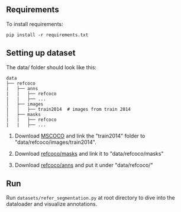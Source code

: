 ## Requirements

To install requirements:

```setup
pip install -r requirements.txt
```

## Setting up dataset

The data/ folder should look like this:
```
data
├── refcoco
|   ├── anns
|   |   ├── refcoco
|   |   ├── ...
│   ├── images
|   │   ├── train2014  # images from train 2014
│   ├── masks
|   |   ├── refcoco
|   |   ├── ...

```

1. Download [MSCOCO](http://mscoco.org/dataset/#overview) and link the "train2014" folder to "data/refcoco/images/train2014".

2. Download [refcoco/masks](https://drive.google.com/file/d/1oGUewiDtxjouT8Qp4dRzrPfGkc0LZaIT/view?usp=sharing) and link it to "data/refcoco/masks"

3. Download [refcoco/anns](https://drive.google.com/file/d/1Prhrgm3t2JeY68Ni_1Ig_a4dfZvGC9vZ/view?usp=sharing) and put it under "data/refcoco/"


## Run

Run ```datasets/refer_segmentation.py``` at root directory to dive into the dataloader and visualize annotations.